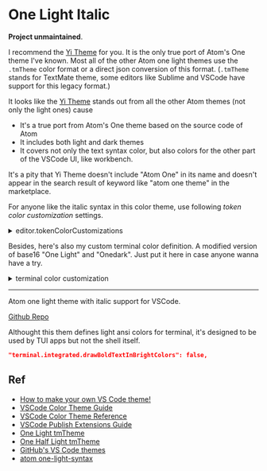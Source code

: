 # One Light Italic

**Project unmaintained**.

I recommend the [Yi Theme][yi-theme] for you. It is the only true port of
Atom's One theme I've known. Most all of the other Atom one light themes
use the `.tmTheme` color format or a direct json conversion of this format.
(`.tmTheme` stands for TextMate theme, some editors like Sublime and VSCode
have support for this legacy format.)

It looks like the [Yi Theme][yi-theme] stands out from all the other Atom themes
(not only the light ones) cause

- It's a true port from Atom's One theme based on the source code of Atom
- It includes both light and dark themes
- It covers not only the text syntax color, but also colors for the other part
  of the VSCode UI, like workbench.

It's a pity that Yi Theme doesn't include "Atom One" in its name and doesn't
appear in the search result of keyword like "atom one theme" in the marketplace.

For anyone like the italic syntax in this color theme, use following
*token color customization* settings.

<details>
<summary>editor.tokenColorCustomizations</summary>

```jsonc
  "editor.tokenColorCustomizations": {
    "textMateRules": [
      { // from Atom One Dark
        "name": "js/ts italic",
        "scope":[
          // Why not attribute-name, .html, .pseudo-class.css
          "entity.other.attribute-name.js",
          "entity.other.attribute-name.ts",
          "entity.other.attribute-name.jsx",
          "entity.other.attribute-name.tsx",
          // "variable.parameter", // TODO: too generic
          "variable.language.super",
        ],
        "settings": {
          "fontStyle": "italic"
        }
      },
      { // from ejeldes.one-dark-italic-theme
        "name": "js ts this",
        "scope": [
          "var.this",
          "variable.language.this.js",
          "variable.language.this.ts",
          "variable.language.this.jsx",
          "variable.language.this.tsx",
        ],
        "settings": {
          "fontStyle": "italic"
        }
      },
      // {
      //   "name": "comment",
      //   "scope": "comment.line.double-slash,comment.block.documentation",
      //   "settings": {
      //     "fontStyle": "italic"
      //   }
      // },
      // },
      { // from laggardkernel.vscode-theme-onelight
        "name": "Italic",
        "scope": [
          "comment",
          "comment.block variable.parameter",
          "comment.block",
          "comment.block.documentation entity.name.type",
          "comment.block.documentation punctuation.definition",
          "comment.block.documentation variable",
          "comment.block.documentation",
          "constant.language",
          "entity.name.class",
          "entity.other.attribute-name",
          "keyword",
          "keyword.operator.expression",
          "keyword.operator.new",
          "keyword.other.documentation",
          "keyword.other.phpdoc",
          "markup.changed",
          "markup.deleted",
          "markup.inserted",
          "markup.italic",
          "markup.quote",
          "punctuation.definition.comment",
          "punctuation.definition.italic",
          "storage",
          "storage.type.class.jsdoc",
          "string.comment",
          "variable.language",
          //
          // "variable.parameter",
        ],
        "settings": {
          "fontStyle": "italic"
        }
      },
      { // From laggardkernel.vscode-theme-onelight
        "name": "No Italic",
        "scope": [
          "entity.name.tag",
          "keyword.operator",
          "keyword.other.unit",
          "keyword.other.special-method",
          "support.type.property-name",
        ],
        "settings": {
          "fontStyle": "" // empty for normal
        }
      }
    ]
  }
```

</details>

Besides, here's also my custom terminal color definition. A modified version of
base16 "One Light" and "Onedark". Just put it here in case anyone wanna have
a try.

<details>
<summary>terminal color customization</summary>

```jsonc
  "terminal.integrated.drawBoldTextInBrightColors": false,
  // One Half Light modified, based on https://glitchbone.github.io/vscode-base16-term/
  "workbench.colorCustomizations": {
    "[Yi Light]": {
      "terminal.foreground":          "#383a42",
      "terminal.background":          "#fafafa",
      // "terminal.selectionForeground": "#383a42",
      "terminal.selectionBackground": "#bfceff",
      "terminalCursor.foreground":    "#cc00be",
      "terminal.border":              "#657b83",
      "terminal.ansiBlack":           "#383a42",
      "terminal.ansiRed":             "#e45649",
      "terminal.ansiGreen":           "#50a14f",
      "terminal.ansiYellow":          "#c18401",
      "terminal.ansiBlue":            "#2f5af3",
      "terminal.ansiMagenta":         "#a626a4",
      "terminal.ansiCyan":            "#00b7eb",
      "terminal.ansiWhite":           "#fafafa",
      "terminal.ansiBrightBlack":     "#797979",
      "terminal.ansiBrightRed":       "#e06c75",
      "terminal.ansiBrightGreen":     "#98c379",
      "terminal.ansiBrightYellow":    "#e5c07b",
      "terminal.ansiBrightBlue":      "#4b72ff",
      "terminal.ansiBrightMagenta":   "#c678dd",
      "terminal.ansiBrightCyan":      "#00b7eb",
      "terminal.ansiBrightWhite":     "#fafafa",
    },
    "[Yi Dark]": {
      "terminal.foreground":          "#dcdfe4",
      "terminal.background":          "#282c34",
      // "terminal.selectionForeground": "#dcdfe4",
      "terminal.selectionBackground": "#454D95",
      "terminalCursor.foreground":    "#cc00be",
      "terminal.border":              "#555555",
      "terminal.ansiBlack":           "#282c34",
      "terminal.ansiRed":             "#e06c75",
      "terminal.ansiGreen":           "#98c379",
      "terminal.ansiYellow":          "#e5c07b",
      "terminal.ansiBlue":            "#61afef",
      "terminal.ansiMagenta":         "#c678dd",
      "terminal.ansiCyan":            "#56b6c2",
      "terminal.ansiWhite":           "#dcdfe4",
      "terminal.ansiBrightBlack":     "#5d677a",
      "terminal.ansiBrightRed":       "#e06c75",
      "terminal.ansiBrightGreen":     "#98c379",
      "terminal.ansiBrightYellow":    "#e5c07b",
      "terminal.ansiBrightBlue":      "#61afef",
      "terminal.ansiBrightMagenta":   "#c678dd",
      "terminal.ansiBrightCyan":      "#56b6c2",
      "terminal.ansiBrightWhite":     "#dcdfe4",
    },
  },
```

</details>

---

Atom one light theme with italic support for VSCode.

[Github Repo](https://github.com/laggardkernel/vscode-theme-onelight)

Althought this them defines light ansi colors for terminal, it's designed to
be used by TUI apps but not the shell itself.

```json
"terminal.integrated.drawBoldTextInBrightColors": false,
```

## Ref

- [How to make your own VS Code theme!](https://www.youtube.com/watch?v=pGzssFNtWXw)
- [VSCode Color Theme Guide](https://code.visualstudio.com/api/extension-guides/color-theme)
- [VSCode Color Theme Reference](https://code.visualstudio.com/api/references/theme-color)
- [VSCode Publish Extensions Guide](https://code.visualstudio.com/api/working-with-extensions/publishing-extension)
- [One Light tmTheme](https://github.com/akamud/vscode-theme-onelight/blob/master/themes/OneLight.old.tmTheme)
- [One Half Light tmTheme](https://tmtheme-editor.herokuapp.com/#!/editor/theme/One%20Half%20Light)
- [GitHub's VS Code themes](https://marketplace.visualstudio.com/items?itemName=GitHub.github-vscode-theme)
- [atom one-light-syntax](https://github.com/atom/atom/tree/master/packages/one-light-syntax)

[yi-theme]: https://marketplace.visualstudio.com/items?itemName=wangweixuan.yithemes
